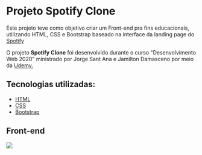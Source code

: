 
<h1>Projeto Spotify Clone</h1>

Este projeto teve como objetivo criar um Front-end pra fins educacionais, utilizando HTML, CSS e Bootstrap baseado na interface da landing page do [Spotify](https://www.spotify.com/br/)

<p>O projeto <strong>Spotify Clone</strong> foi desenvolvido durante o curso "Desenvolvimento Web 2020" ministrado por  Jorge Sant Ana e Jamilton Damasceno por meio da <a href ="https://www.udemy.com/">Udemy.<a></p>

## Tecnologias utilizadas:

  - [HTML](https://www.w3schools.com/html/default.asp)
  - [CSS](https://www.w3schools.com/css/)
  - [Bootstrap](https://getbootstrap.com.br/)

## Front-end

<img src="img/Captura1.PNG">
